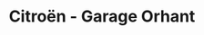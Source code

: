 ---
title: "Citroën - Garage Orhant"
url: /janze/citroen-garage-orhant/
shop: réparation de voitures
---